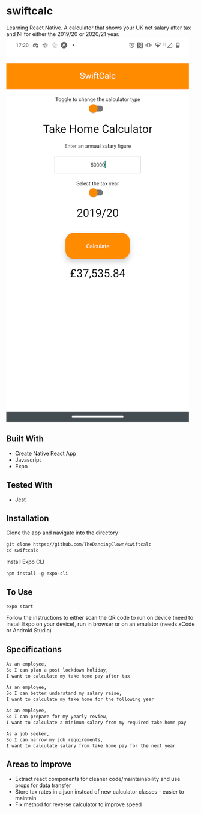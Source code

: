 # swiftcalc
Learning React Native. 
A calculator that shows your UK net salary after tax and NI for either the 2019/20 or 2020/21 year.  
![screenshot](public/androidscreenshot.png)
## Built With
* Create Native React App
* Javascript
* Expo
## Tested With
* Jest

## Installation
Clone the app and navigate into the directory
````
git clone https://github.com/TheDancingClown/swiftcalc
cd swiftcalc
````
Install Expo CLI
````
npm install -g expo-cli
````
## To Use
````
expo start
````
Follow the instructions to either scan the QR code to run on device (need to install Expo on your device), run in browser or on an emulator (needs xCode or Android Studio)
## Specifications
```
As an employee,
So I can plan a post lockdown holiday,
I want to calculate my take home pay after tax
````
````
As an employee,
So I can better understand my salary raise,
I want to calculate my take home for the following year
````
````
As an employee,
So I can prepare for my yearly review,
I want to calculate a minimum salary from my required take home pay
````
````
As a job seeker,
So I can narrow my job requirements,
I want to calculate salary from take home pay for the next year
````
## Areas to improve
* Extract react components for cleaner code/maintainability and use props for data transfer
* Store tax rates in a json instead of new calculator classes - easier to maintain
* Fix method for reverse calculator to improve speed
